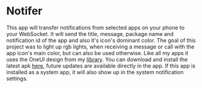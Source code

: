 # Notifer
This app will transfer notifications from selected apps on your phone to your WebSocket. It will send the title, message, package name and notification id of the app and also it's icon's dominant color. The goal of this project was to light up rgb lights, when receiving a message or call with the app icon's main color, but can also be used otherwise. Like all my apps it uses the OneUI design from my [library](https://github.com/Yanndroid/OneUI-Design-Library). You can download and install the latest apk [here](https://github.com/Yanndroid/Notifer/raw/master/app/release/app-release.apk), future updates are available directly in the app. If this app is installed as a system app, it will also show up in the system notification settings.